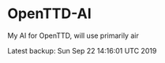 # OpenTTD-AI
My AI for OpenTTD, will use primarily air

Latest backup: Sun Sep 22 14:16:01 UTC 2019
